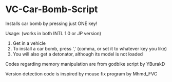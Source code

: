 # VC-Car-Bomb-Script
Installs car bomb by pressing just ONE key!

Usage: (works in both INTL 1.0 or JP version)
  1. Get in a vehicle
  2. To install a car bomb, press ',' (comma, or set it to whatever key you like)
  3. You will also get a detonator, although its model is not loaded

Codes regarding memory manipulation are from godbike script by YBurakD

Version detection code is inspired by mouse fix program by Mhmd_FVC
